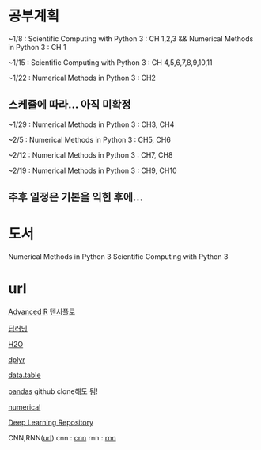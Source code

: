 # 공부계획  
~1/8 : Scientific Computing with Python 3 : CH 1,2,3 && Numerical Methods in Python 3 : CH 1

~1/15 : Scientific Computing with Python 3 : CH 4,5,6,7,8,9,10,11

~1/22 : Numerical Methods in Python 3 : CH2

## 스케쥴에 따라... 아직 미확정

~1/29 : Numerical Methods in Python 3 : CH3, CH4

~2/5 : Numerical Methods in Python 3 : CH5, CH6 

~2/12 : Numerical Methods in Python 3 : CH7, CH8

~2/19 : Numerical Methods in Python 3 : CH9, CH10
## 추후 일정은 기본을 익힌 후에...
# 도서
Numerical Methods in Python 3
Scientific Computing with Python 3

# url
[Advanced R](http://www.listendata.com/p/r-programming-tutorials.html)
[텐서플로](https://tensorflow.blog/2016/04/28/first-contact-with-tensorflow/)

[딥러닝](http://cs231n.stanford.edu/syllabus.html)

[H2O](https://github.com/h2oai/h2o-tutorials)

[dplyr](http://genomicsclass.github.io/book/pages/dplyr_tutorial.html)

[data.table](http://using.tistory.com/81)

[pandas](https://github.com/ghk829/100-pandas-puzzles/blob/master/100-pandas-puzzles.ipynb) github clone해도 됨!

[numerical](http://www.waxworksmath.com/Authors/G_M/Kiusalaas/NMIEW_Python/kiusalaas.html)

[Deep Learning Repository](https://github.com/ChristosChristofidis/awesome-deep-learning)

CNN,RNN([url](https://hunkim.github.io/ml/))
cnn : [cnn](https://github.com/smwade/CNN/blob/master/cnn_overview_tensorflow.ipynb)
rnn : [rnn](https://github.com/dennybritz/tf-rnn)  

